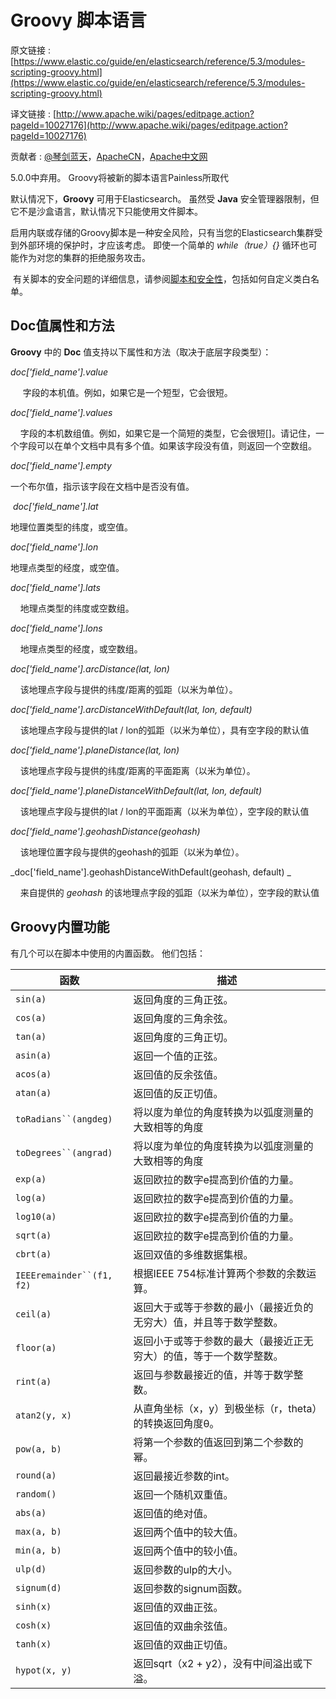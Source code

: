 # Groovy 脚本语言

原文链接 : [https://www.elastic.co/guide/en/elasticsearch/reference/5.3/modules-scripting-groovy.html](https://www.elastic.co/guide/en/elasticsearch/reference/5.3/modules-scripting-groovy.html)

译文链接 : [http://www.apache.wiki/pages/editpage.action?pageId=10027176](http://www.apache.wiki/pages/editpage.action?pageId=10027176)

贡献者 : [@琴剑蓝天](http://www.apache.wiki/users/viewuserprofile.action?username=xujie)，[ApacheCN](/display/~apachecn)，[Apache中文网](/display/~apachechina)

5.0.0中弃用。
Groovy将被新的脚本语言Painless所取代

默认情况下，**Groovy** 可用于Elasticsearch。 虽然受 **Java** 安全管理器限制，但它不是沙盒语言，默认情况下只能使用文件脚本。

启用内联或存储的Groovy脚本是一种安全风险，只有当您的Elasticsearch集群受到外部环境的保护时，才应该考虑。 即使一个简单的 _while（true）{}_ 循环也可能作为对您的集群的拒绝服务攻击。

 有关脚本的安全问题的详细信息，请参阅[脚本和安全性](https://www.elastic.co/guide/en/elasticsearch/reference/5.3/modules-scripting-security.html)，包括如何自定义类白名单。

## Doc值属性和方法

**Groovy** 中的 **Doc** 值支持以下属性和方法（取决于底层字段类型）：

_doc['field_name'].value_

     字段的本机值。例如，如果它是一个短型，它会很短。

_doc['field_name'].values_

    字段的本机数组值。例如，如果它是一个简短的类型，它会很短[]。请记住，一个字段可以在单个文档中具有多个值。如果该字段没有值，则返回一个空数组。

_doc['field_name'].empty_

一个布尔值，指示该字段在文档中是否没有值。

 _doc['field_name'].lat_

地理位置类型的纬度，或空值。

_doc['field_name'].lon_

地理点类型的经度，或空值。

_doc['field_name'].lats_

    地理点类型的纬度或空数组。

_doc['field_name'].lons_

    地理点类型的经度，或空数组。

_doc['field_name'].arcDistance(lat, lon)_

    该地理点字段与提供的纬度/距离的弧距（以米为单位）。

_doc['field_name'].arcDistanceWithDefault(lat, lon, default)_

    该地理点字段与提供的lat / lon的弧距（以米为单位），具有空字段的默认值

_doc['field_name'].planeDistance(lat, lon)_

    该地理点字段与提供的纬度/距离的平面距离（以米为单位）。

_doc['field_name'].planeDistanceWithDefault(lat, lon, default)_

    该地理点字段与提供的lat / lon的平面距离（以米为单位），空字段的默认值

_doc['field_name'].geohashDistance(geohash)_

    该地理位置字段与提供的geohash的弧距（以米为单位）。

_doc['field_name'].geohashDistanceWithDefault(geohash, default) _ 

    来自提供的 _geohash_ 的该地理点字段的弧距（以米为单位），空字段的默认值

## Groovy内置功能

有几个可以在脚本中使用的内置函数。 他们包括：

| 函数 | 描述 |
| --- | --- |
| `sin(a)` | 返回角度的三角正弦。 |
| `cos(a)` | 返回角度的三角余弦。 |
| `tan(a)` | 返回角度的三角正切。 |
| `asin(a)` | 返回一个值的正弦。 |
| `acos(a)` | 返回值的反余弦值。 |
| `atan(a)` | 返回值的反正切值。 |
| `toRadians``(angdeg)` | 将以度为单位的角度转换为以弧度测量的大致相等的角度 |
| `toDegrees``(angrad)` | 将以度为单位的角度转换为以弧度测量的大致相等的角度 |
| `exp(a)` | 返回欧拉的数字e提高到价值的力量。 |
| `log(a)` | 返回欧拉的数字e提高到价值的力量。 |
| `log10(a)` | 返回欧拉的数字e提高到价值的力量。 |
| `sqrt(a)` | 返回欧拉的数字e提高到价值的力量。 |
| `cbrt(a)` | 返回双值的多维数据集根。 |
| `IEEEremainder``(f1, f2)` | 根据IEEE 754标准计算两个参数的余数运算。 |
| `ceil(a)` | 返回大于或等于参数的最小（最接近负的无穷大）值，并且等于数学整数。 |
| `floor(a)` | 返回小于或等于参数的最大（最接近正无穷大）的值，等于一个数学整数。 |
| `rint(a)` | 返回与参数最接近的值，并等于数学整数。 |
| `atan2(y, x)` | 从直角坐标（x，y）到极坐标（r，theta）的转换返回角度θ。 |
| `pow(a, b)` | 将第一个参数的值返回到第二个参数的幂。 |
| `round(a)` | 返回最接近参数的int。 |
| `random()` | 返回一个随机双重值。 |
| `abs(a)` | 返回值的绝对值。 |
| `max(a, b)` | 返回两个值中的较大值。 |
| `min(a, b)` | 返回两个值中的较小值。 |
| `ulp(d)` | 返回参数的ulp的大小。 |
| `signum(d)` | 返回参数的signum函数。 |
| `sinh(x)` | 返回值的双曲正弦。 |
| `cosh(x)` | 返回值的双曲余弦值。 |
| `tanh(x)` | 返回值的双曲正切值。 |
| `hypot(x, y)` | 返回sqrt（x2 + y2），没有中间溢出或下溢。 |